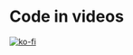 # Code in videos

[![ko-fi](https://www.ko-fi.com/img/githubbutton_sm.svg)](https://ko-fi.com/J3J41NOMQ)

<script type='text/javascript' src='https://ko-fi.com/widgets/widget_2.js'></script><script type='text/javascript'>kofiwidget2.init('Support Me on Ko-fi', '#29abe0', 'J3J41NOMQ');kofiwidget2.draw();</script> 
